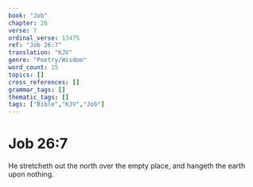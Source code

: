 ```yaml
---
book: "Job"
chapter: 26
verse: 7
ordinal_verse: 13475
ref: "Job 26:7"
translation: "KJV"
genre: "Poetry/Wisdom"
word_count: 15
topics: []
cross_references: []
grammar_tags: []
thematic_tags: []
tags: ["Bible","KJV","Job"]
---
```


# Job 26:7

He stretcheth out the north over the empty place, and hangeth the earth upon nothing.
